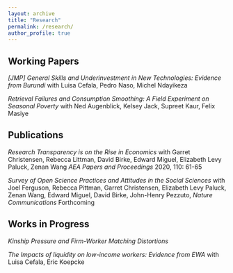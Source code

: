 ```yaml
---
layout: archive
title: "Research"
permalink: /research/
author_profile: true
---
```


## Working Papers

_[JMP] General Skills and Underinvestment in New Technologies: Evidence from Burundi_ with Luisa Cefala, Pedro Naso, Michel Ndayikeza 

_Retrieval Failures and Consumption Smoothing:
A Field Experiment on Seasonal Poverty_ with Ned Augenblick, Kelsey Jack, Supreet Kaur, Felix Masiye


## Publications

_Research Transparency is on the Rise in Economics_ with Garret Christensen, Rebecca Littman, David Birke, Edward Miguel, Elizabeth Levy Paluck, Zenan Wang _AEA Papers and Proceedings_ 2020, 110: 61-65

_Survey of Open Science Practices and Attitudes in the Social Sciences_ with Joel Ferguson, Rebecca Pittman, Garret Christensen, Elizabeth Levy Paluck, Zenan Wang, Edward Miguel, David Birke, John-Henry Pezzuto, _Nature Communications_ Forthcoming


## Works in Progress

_Kinship Pressure and Firm-Worker Matching Distortions_ 

_The Impacts of liquidity on low-income workers: Evidence from EWA_ with Luisa Cefala, Eric Koepcke



